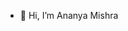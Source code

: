 - 👋 Hi, I’m Ananya Mishra


<!---
anya1020/anya1020 is a ✨ special ✨ repository because its `README.md` (this file) appears on your GitHub profile.
You can click the Preview link to take a look at your changes.
--->
